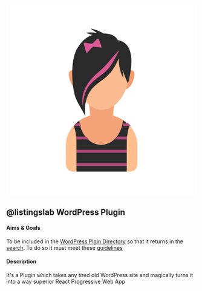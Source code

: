 ![Logo](./media/svg/avatars/chix.svg)  
## @listingslab WordPress Plugin

#### Aims & Goals 

To be included in the [WordPress Plgin Directory](./md/030_wp_plugin_directory.md) so that it returns in the [search](https://wordpress.org/plugins/search/listingslab/). To do so it must meet these [guidelines](./md/020_wp_plugin_guidelines.md)

#### Description

It's a Plugin which takes any tired old WordPress site and magically turns it into a way superior React Progressive Web App 
